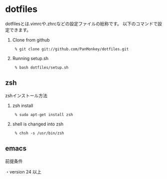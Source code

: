 # dotfiles

dotfilesとは.vimrcや.zhrcなどの設定ファイルの総称です。
以下のコマンドで設定できます。

1. Clone from github

        % git clone git://github.com/PanMonkey/dotfiles.git

2. Running setup.sh

        % bash dotfiles/setup.sh

## zsh

zshインストール方法

1. zsh install

        % sudo apt-get install zsh
        
2. shell is changed into zsh

        % chsh -s /usr/bin/zsh

## emacs

前提条件

・version 24 以上
